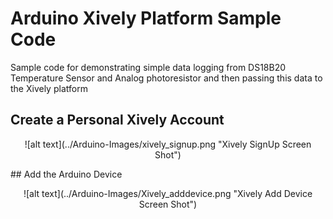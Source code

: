 # Arduino Xively Platform Sample Code
Sample code for demonstrating simple data logging from DS18B20 Temperature Sensor and Analog photoresistor and then passing this data to the Xively platform

## Create a Personal Xively Account </br>
<p align="center">
![alt text](../Arduino-Images/xively_signup.png "Xively SignUp Screen Shot")
</p>
## Add the Arduino Device </br>
<p align="center">
![alt text](../Arduino-Images/Xively_adddevice.png "Xively Add Device Screen Shot")
</p>

